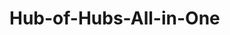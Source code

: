 [comment]: # ( Copyright Contributors to the Open Cluster Management project )

# Hub-of-Hubs-All-in-One
